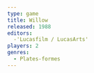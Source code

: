 ```yaml
---
type: game
title: Willow
released: 1988
editors: 
  -'Lucasfilm / LucasArts'
players: 2
genres:
  - Plates-formes
---
```

